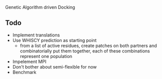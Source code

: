 Genetic Algorithm driven Docking

## Todo
* Implement translations
* Use WHISCY prediction as starting point
    * from a list of active residues, create patches on both partners and combinatorially put them together, each of these combinations represent one population
* Impelement MPI
* Don't bother about semi-flexible for now
* Benchmark